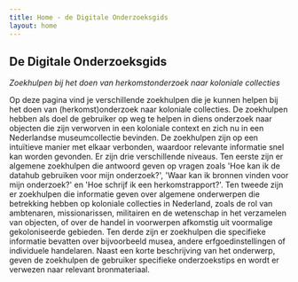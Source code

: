 ```yaml
---
title: Home - de Digitale Onderzoeksgids
layout: home
---
```

## De Digitale Onderzoeksgids

_Zoekhulpen bij het doen van herkomstonderzoek naar koloniale collecties_

Op deze pagina vind je verschillende zoekhulpen die je kunnen helpen bij het doen van (herkomst)onderzoek naar koloniale collecties. De zoekhulpen hebben als doel de gebruiker op weg te helpen in diens onderzoek naar objecten die zijn verworven in een koloniale context en zich nu in een Nederlandse museumcollectie bevinden. De zoekhulpen zijn op een intuïtieve manier met elkaar verbonden, waardoor relevante informatie snel kan worden gevonden. Er zijn drie verschillende niveaus. Ten eerste zijn er algemene zoekhulpen die antwoord geven op vragen zoals 'Hoe kan ik de datahub gebruiken voor mijn onderzoek?', 'Waar kan ik bronnen vinden voor mijn onderzoek?' en 'Hoe schrijf ik een herkomstrapport?'. Ten tweede zijn er zoekhulpen die informatie geven over algemene onderwerpen die betrekking hebben op koloniale collecties in Nederland, zoals de rol van ambtenaren, missionarissen, militairen en de wetenschap in het verzamelen van objecten, of over de handel in voorwerpen afkomstig uit voormalige gekoloniseerde gebieden. Ten derde zijn er zoekhulpen die specifieke informatie bevatten over bijvoorbeeld musea, andere erfgoedinstellingen of individuele handelaren. Naast een korte beschrijving van het onderwerp, geven de zoekhulpen de gebruiker specifieke onderzoekstips en wordt er verwezen naar relevant bronmateriaal.

